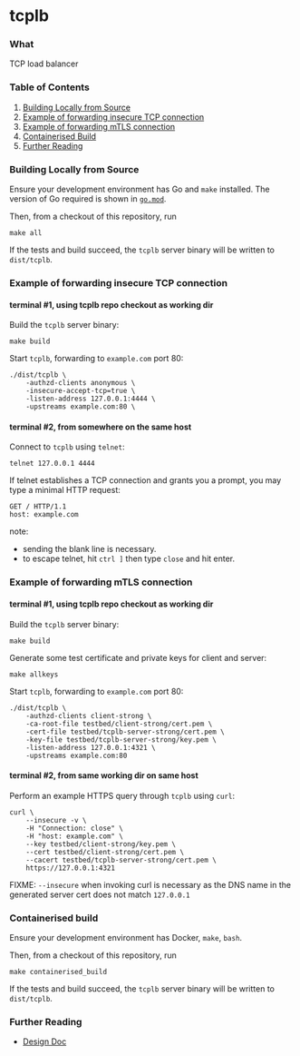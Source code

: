 tcplb
=====

### What

TCP load balancer

### Table of Contents

1. [Building Locally from Source](#building-locally-from-source)
2. [Example of forwarding insecure TCP connection](#example-of-forwarding-insecure-tcp-connection)
3. [Example of forwarding mTLS connection](#example-of-forwarding-mtls-connection)
4. [Containerised Build](#containerised-build)
5. [Further Reading](#further-reading)

### Building Locally from Source

Ensure your development environment has Go and `make` installed.
The version of Go required is shown in [`go.mod`](./go.mod).

Then, from a checkout of this repository, run

```
make all
```

If the tests and build succeed, the `tcplb` server binary will
be written to `dist/tcplb`.


### Example of forwarding insecure TCP connection

#### terminal #1, using tcplb repo checkout as working dir

Build the `tcplb` server binary:
```
make build
```

Start `tcplb`, forwarding to `example.com` port 80:
```
./dist/tcplb \
    -authzd-clients anonymous \
    -insecure-accept-tcp=true \ 
    -listen-address 127.0.0.1:4444 \
    -upstreams example.com:80 \
```
#### terminal #2, from somewhere on the same host

Connect to `tcplb` using `telnet`:
```
telnet 127.0.0.1 4444
```
If telnet establishes a TCP connection and grants you a prompt, you may type
a minimal HTTP request:
```
GET / HTTP/1.1
host: example.com

```
note:
- sending the blank line is necessary.
- to escape telnet, hit `ctrl ]` then type `close` and hit enter.

### Example of forwarding mTLS connection

#### terminal #1, using tcplb repo checkout as working dir

Build the `tcplb` server binary:
```
make build
```

Generate some test certificate and private keys for client and server:
```
make allkeys
```

Start `tcplb`, forwarding to `example.com` port 80:
```
./dist/tcplb \
    -authzd-clients client-strong \
	-ca-root-file testbed/client-strong/cert.pem \
	-cert-file testbed/tcplb-server-strong/cert.pem \
	-key-file testbed/tcplb-server-strong/key.pem \
	-listen-address 127.0.0.1:4321 \
	-upstreams example.com:80
```

#### terminal #2, from same working dir on same host

Perform an example HTTPS query through `tcplb` using `curl`:
```
curl \
	--insecure -v \
	-H "Connection: close" \
	-H "host: example.com" \
	--key testbed/client-strong/key.pem \
	--cert testbed/client-strong/cert.pem \
	--cacert testbed/tcplb-server-strong/cert.pem \
	https://127.0.0.1:4321
```

FIXME: `--insecure` when invoking curl is necessary as the DNS name in
the generated server cert does not match `127.0.0.1`


### Containerised build

Ensure your development environment has Docker, `make`, `bash`.

Then, from a checkout of this repository, run

```
make containerised_build
```

If the tests and build succeed, the `tcplb` server binary will
be written to `dist/tcplb`.

### Further Reading

* [Design Doc](docs/DESIGN.md)